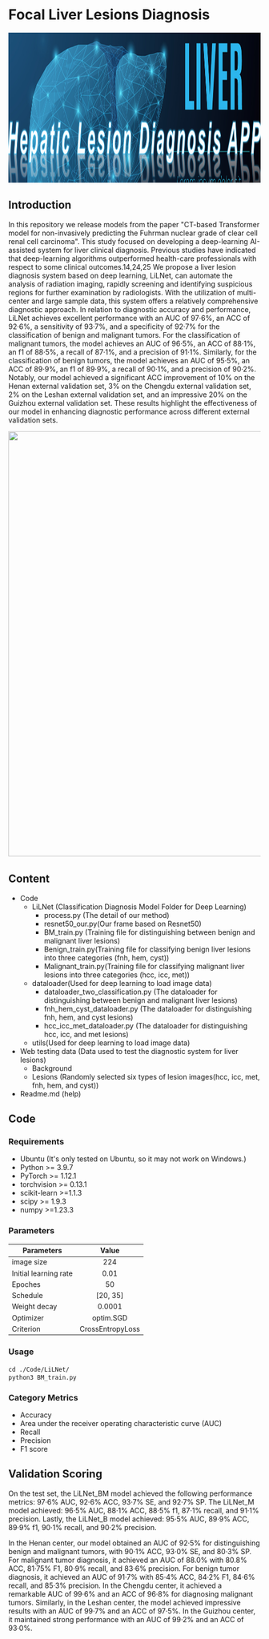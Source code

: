# Focal Liver Lesions Diagnosis
<div align=center><img src="https://github.com/yangmeiyi/Liver/blob/main/background.png" width="1000" height="300" /></div>


## Introduction
In this repository we release models from the paper "CT-based Transformer model for non-invasively predicting the Fuhrman nuclear grade of clear cell renal cell carcinoma".
This study focused on developing a deep-learning AI-assisted system for liver clinical diagnosis. Previous studies have indicated that deep-learning algorithms outperformed health-care professionals with respect to some clinical outcomes.14,24,25 We propose a liver lesion diagnosis system based on deep learning, LiLNet, can automate the analysis of radiation imaging, rapidly screening and identifying suspicious regions for further examination by radiologists. With the utilization of multi-center and large sample data, this system offers a relatively comprehensive diagnostic approach. In relation to diagnostic accuracy and performance, LiLNet achieves excellent performance with an AUC of 97·6%, an ACC of 92·6%, a sensitivity of 93·7%, and a specificity of 92·7% for the classification of benign and malignant tumors. For the classification of malignant tumors, the model achieves an AUC of 96·5%, an ACC of 88·1%, an f1 of 88·5%, a recall of 87·1%, and a precision of 91·1%. Similarly, for the classification of benign tumors, the model achieves an AUC of 95·5%, an ACC of 89·9%, an f1 of 89·9%, a recall of 90·1%, and a precision of 90·2%. Notably, our model achieved a significant ACC improvement of 10% on the Henan external validation set, 3% on the Chengdu external validation set, 2% on the Leshan external validation set, and an impressive 20% on the Guizhou external validation set. These results highlight the effectiveness of our model in enhancing diagnostic performance across different external validation sets.

<div align=center><img src="https://github.com/yangmeiyi/Liver/blob/main/workflow.png" width="1000" height="850" /></div>




## Content
- Code
  - LiLNet (Classification Diagnosis Model Folder for Deep Learning)
    - process.py  (The detail of our method)
    - resnet50_our.py(Our frame based on Resnet50)
    - BM_train.py  (Training file for distinguishing between benign and malignant liver lesions)
    - Benign_train.py(Training file for classifying benign liver lesions into three categories (fnh, hem, cyst))
    - Malignant_train.py(Training file for classifying malignant liver lesions into three categories (hcc, icc, met))
  - dataloader(Used for deep learning to load image data)
    - dataloader_two_classification.py  (The dataloader for distinguishing between benign and malignant liver lesions)
    - fnh_hem_cyst_dataloader.py  (The dataloader for distinguishing fnh, hem, and cyst lesions)
    - hcc_icc_met_dataloader.py  (The dataloader for distinguishing hcc, icc, and met lesions)
  - utils(Used for deep learning to load image data)
- Web testing data  (Data used to test the diagnostic system for liver lesions)
  - Background 
  - Lesions  (Randomly selected six types of lesion images(hcc, icc, met, fnh, hem, and cyst))
- Readme.md (help)


## Code 

### Requirements
* Ubuntu (It's only tested on Ubuntu, so it may not work on Windows.)
* Python >= 3.9.7
* PyTorch >= 1.12.1
* torchvision >= 0.13.1
* scikit-learn >=1.1.3
* scipy >= 1.9.3
* numpy >=1.23.3


### Parameters
| Parameters | Value |
|-----------|:---------:|
| image size | 224 | 
| Initial learning rate | 0.01 | 
| Epoches | 50 | 
| Schedule | [20, 35] | 
| Weight decay | 0.0001 | 
| Optimizer | optim.SGD | 
| Criterion | CrossEntropyLoss | 


### Usage
```
cd ./Code/LiLNet/
python3 BM_train.py
```


### Category Metrics
* Accuracy
* Area under the receiver operating characteristic curve (AUC)
* Recall
* Precision
* F1 score

## Validation Scoring
On the test set, the LiLNet_BM model achieved the following performance metrics: 97·6% AUC, 92·6% ACC, 93·7% SE, and 92·7% SP. The LiLNet_M model achieved: 96·5% AUC, 88·1% ACC, 88·5% f1, 87·1% recall, and 91·1% precision. Lastly, the LiLNet_B model achieved: 95·5% AUC, 89·9% ACC, 89·9% f1, 90·1% recall, and 90·2% precision.

In the Henan center, our model obtained an AUC of 92·5% for distinguishing benign and malignant tumors, with 90·1% ACC, 93·0% SE, and 80·3% SP. For malignant tumor diagnosis, it achieved an AUC of 88.0% with 80.8% ACC, 81·75% F1, 80·9% recall, and 83·6% precision. For benign tumor diagnosis, it achieved an AUC of 91·7% with 85·4% ACC, 84·2% F1, 84·6% recall, and 85·3% precision. In the Chengdu center, it achieved a remarkable AUC of 99·6% and an ACC of 96·8% for diagnosing malignant tumors. Similarly, in the Leshan center, the model achieved impressive results with an AUC of 99·7% and an ACC of 97·5%. In the Guizhou center, it maintained strong performance with an AUC of 99·2% and an ACC of 93·0%. 


